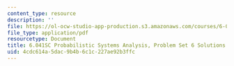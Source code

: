 ```yaml
---
content_type: resource
description: ''
file: https://ol-ocw-studio-app-production.s3.amazonaws.com/courses/6-041sc-probabilistic-systems-analysis-and-applied-probability-fall-2013/4cdc614a5dac9b4b6c1c227ae92b3ffc_MIT6_041SCF13_assn06_sol.pdf
file_type: application/pdf
resourcetype: Document
title: 6.041SC Probabilistic Systems Analysis, Problem Set 6 Solutions
uid: 4cdc614a-5dac-9b4b-6c1c-227ae92b3ffc
---
```

